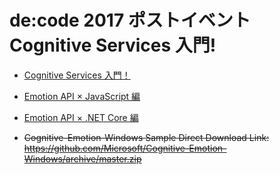  # de:code 2017 ポストイベント Cognitive Services 入門!

* [Cognitive Services 入門！](https://github.com/sakkuru/decode17-post/raw/master/cognitive_handson.pptx)
* [Emotion API × JavaScript 編](https://aka.ms/cogbot01_hol2)
* [Emotion API × .NET Core 編](https://aka.ms/cogbot01_hol3)

* ~~Cognitive-Emotion-Windows Sample Direct Download Link: https://github.com/Microsoft/Cognitive-Emotion-Windows/archive/master.zip~~
